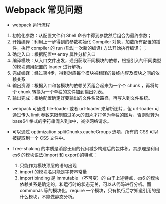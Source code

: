 # Webpack 常见问题

- webpack 运行流程

1. 初始化参数：从配置文件和 Shell 命令中得到参数然后组合为最终参数；
2. 开始编译：利用上一步得到的参数初始化 Compiler 对象，加载所有配置的插件，执行 compiler 的 run (启动一次新的编译) 方法开始执行编译；；
3. 确定入口：根据配置中 entry 属性分析入口
4. 编译模块：从入口文件出发，递归获取不同模块的依赖，根据引入的不同类型的模块调用配置的 loader 进行解析。
5. 完成编译：经过第4步，得到对应每个模块被翻译的最终内容及模块之间的依赖关系
6. 输出资源：根据入口和各模块的依赖关系组合起来为一个个 chunk ，再将每个 chunk 转换为一个单独的文件加到输出列表。
7. 输出完成：根绝配置确定好要输出的文件名及路径，再写入到文件系统。

- webpack 可通过 file-loader 或者 url-loader 来解析图片，但 url-loader 可通过传入 limit 参数来限制超过多大的图片才打包为单独的图片，否则就转为 base64 格式的字符串混入到js中，减少网络请求。

- 可以通过 optimization.splitChunks.cacheGroups 选项，所有的 CSS 可以被提取到一个 CSS 文件中。

- Tree-shaking 的本质是消除无用的代码减少构建后的包体积。其原理是利用 es6 的模块语法(import 和 export)的特点：
  1. 只能作为模块顶层的语句出现
  2. import 的模块名只能是字符串常量
  3. import binding 是 immutable （不可变）的
  由于上述特点，es6 的模块依赖关系是确定的，和运行时的状态无关，可以从代码进行分析。而 commonJs 等的模块化，require 一个模块，只有执行后才知道引用的是什么模块，不能做静态分析。